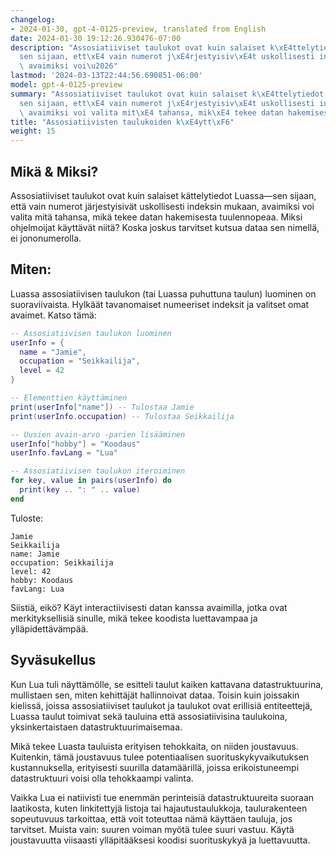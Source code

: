```yaml
---
changelog:
- 2024-01-30, gpt-4-0125-preview, translated from English
date: 2024-01-30 19:12:26.930476-07:00
description: "Assosiatiiviset taulukot ovat kuin salaiset k\xE4ttelytiedot Luassa\u2014\
  sen sijaan, ett\xE4 vain numerot j\xE4rjestyisiv\xE4t uskollisesti indeksin mukaan,\
  \ avaimiksi voi\u2026"
lastmod: '2024-03-13T22:44:56.690851-06:00'
model: gpt-4-0125-preview
summary: "Assosiatiiviset taulukot ovat kuin salaiset k\xE4ttelytiedot Luassa\u2014\
  sen sijaan, ett\xE4 vain numerot j\xE4rjestyisiv\xE4t uskollisesti indeksin mukaan,\
  \ avaimiksi voi valita mit\xE4 tahansa, mik\xE4 tekee datan hakemisesta tuulennopeaa."
title: "Assosiatiivisten taulukoiden k\xE4ytt\xF6"
weight: 15
---
```


## Mikä & Miksi?

Assosiatiiviset taulukot ovat kuin salaiset kättelytiedot Luassa—sen sijaan, että vain numerot järjestyisivät uskollisesti indeksin mukaan, avaimiksi voi valita mitä tahansa, mikä tekee datan hakemisesta tuulennopeaa. Miksi ohjelmoijat käyttävät niitä? Koska joskus tarvitset kutsua dataa sen nimellä, ei jononumerolla.

## Miten:

Luassa assosiatiivisen taulukon (tai Luassa puhuttuna taulun) luominen on suoraviivaista. Hylkäät tavanomaiset numeeriset indeksit ja valitset omat avaimet. Katso tämä:

```Lua
-- Assosiatiivisen taulukon luominen
userInfo = {
  name = "Jamie",
  occupation = "Seikkailija",
  level = 42
}

-- Elementtien käyttäminen
print(userInfo["name"]) -- Tulostaa Jamie
print(userInfo.occupation) -- Tulostaa Seikkailija

-- Uusien avain-arvo -parien lisääminen
userInfo["hobby"] = "Koodaus"
userInfo.favLang = "Lua"

-- Assosiatiivisen taulukon iteroiminen
for key, value in pairs(userInfo) do
  print(key .. ": " .. value)
end
```

Tuloste:
```
Jamie
Seikkailija
name: Jamie
occupation: Seikkailija
level: 42
hobby: Koodaus
favLang: Lua
```

Siistiä, eikö? Käyt interactiivisesti datan kanssa avaimilla, jotka ovat merkityksellisiä sinulle, mikä tekee koodista luettavampaa ja ylläpidettävämpää.

## Syväsukellus

Kun Lua tuli näyttämölle, se esitteli taulut kaiken kattavana datastruktuurina, mullistaen sen, miten kehittäjät hallinnoivat dataa. Toisin kuin joissakin kielissä, joissa assosiatiiviset taulukot ja taulukot ovat erillisiä entiteettejä, Luassa taulut toimivat sekä tauluina että assosiatiivisina taulukoina, yksinkertaistaen datastruktuurimaisemaa.

Mikä tekee Luasta tauluista erityisen tehokkaita, on niiden joustavuus. Kuitenkin, tämä joustavuus tulee potentiaalisen suorituskykyvaikutuksen kustannuksella, erityisesti suurilla datamäärillä, joissa erikoistuneempi datastruktuuri voisi olla tehokkaampi valinta.

Vaikka Lua ei natiivisti tue enemmän perinteisiä datastruktuureita suoraan laatikosta, kuten linkitettyjä listoja tai hajautustaulukkoja, taulurakenteen sopeutuvuus tarkoittaa, että voit toteuttaa nämä käyttäen tauluja, jos tarvitset. Muista vain: suuren voiman myötä tulee suuri vastuu. Käytä joustavuutta viisaasti ylläpitääksesi koodisi suorituskykyä ja luettavuutta.
